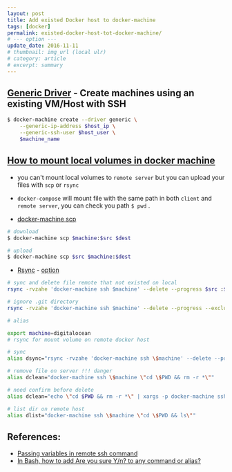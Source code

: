 ```yaml
---
layout: post
title: Add existed Docker host to docker-machine
tags: [docker]
permalink: existed-docker-host-tot-docker-machine/
# --- option ---
update_date: 2016-11-11
# thumbnail: img_url (local ulr)
# category: article
# excerpt: summary
---
```


## [Generic Driver](https://docs.docker.com/machine/drivers/generic/) - Create machines using an existing VM/Host with SSH

```sh
$ docker-machine create --driver generic \
    --generic-ip-address $host_ip \
    --generic-ssh-user $host_user \
    $machine_name
```

<!-- more -->

## [How to mount local volumes in docker machine](http://stackoverflow.com/questions/30040708/how-to-mount-local-volumes-in-docker-machine)

* you can't mount local volumes to `remote server` but you can upload your files
  with `scp` or `rsync`

* `docker-compose` will mount file with the same path in both `client` and `remote
server`, you can check you path `$ pwd` .

* [docker-machine scp](https://docs.docker.com/machine/reference/scp/)

```sh
# download
$ docker-machine scp $machine:$src $dest

# upload
$ docker-machine scp $src $machine:$dest
```

* [Rsync](http://www.computerhope.com/unix/rsync.htm) - [option](http://ss64.com/bash/rsync_options.html)

```sh
# sync and delete file remote that not existed on local
rsync -rvzahe 'docker-machine ssh $machine' --delete --progress $src :$dest

# ignore .git directory
rsync -rvzahe 'docker-machine ssh $machine' --delete --progress --exclude='.git' $src :$dest"
```

```sh
# alias

export machine=digitalocean
# rsync for mount volume on remote docker host

# sync
alias dsync="rsync -rvzahe 'docker-machine ssh \$machine' --delete --progress --exclude='.git' . :\$PWD"

# remove file on server !!! danger
alias dclean="docker-machine ssh \$machine \"cd \$PWD && rm -r *\""

# need confirm before delete
alias dclean="echo \"cd $PWD && rm -r *\" | xargs -p docker-machine ssh \$machine"

# list dir on remote host
alias dlist="docker-machine ssh \$machine \"cd \$PWD && ls\""
```

## References:
* [Passing variables in remote ssh command](http://stackoverflow.com/questions/3314660/passing-variables-in-remote-ssh-command/3314678#3314678)
* [In Bash, how to add Are you sure Y/n? to any command or alias?](http://stackoverflow.com/questions/3231804/in-bash-how-to-add-are-you-sure-y-n-to-any-command-or-alias/3400809#3400809)

